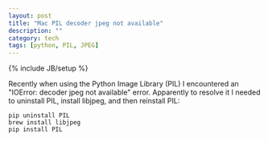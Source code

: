 ```yaml
---
layout: post
title: "Mac PIL decoder jpeg not available"
description: ""
category: tech
tags: [python, PIL, JPEG]
---
```

{% include JB/setup %}

Recently when using the Python Image Library (PIL) I encountered
an "IOError: decoder jpeg not available" error. Apparently to resolve
it I needed to uninstall PIL, install libjpeg, and then reinstall PIL:

<pre class="prettyprint">
<code class="bash">pip uninstall PIL
brew install libjpeg
pip install PIL</code></pre>
